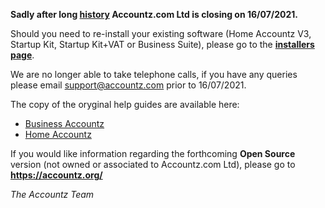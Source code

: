 **Sadly after long [history](history.md) Accountz.com Ltd is closing on 16/07/2021.**

Should you need to re-install your existing software (Home Accountz V3, Startup Kit, Startup Kit+VAT or Business Suite), 
please go to the **[installers page](./installers.md)**.

We are no longer able to take telephone calls, if you have any queries please email support@accountz.com prior to 16/07/2021.

The copy of the oryginal help guides are available here:
* [Business Accountz](https://accountz-open.github.io/businesshelp/)
* [Home Accountz](https://accountz-open.github.io/homehelp/)

If you would like information regarding the forthcoming **Open Source** version (not owned or associated to Accountz.com Ltd), please go to **<https://accountz.org/>**

*The Accountz Team*

